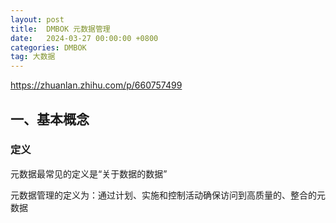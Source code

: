 ```yaml
---
layout: post
title:  DMBOK 元数据管理
date:   2024-03-27 00:00:00 +0800
categories: DMBOK
tag: 大数据
---
```




https://zhuanlan.zhihu.com/p/660757499

## 一、基本概念

### 定义

元数据最常见的定义是“关于数据的数据”

元数据管理的定义为：通过计划、实施和控制活动确保访问到高质量的、整合的元数据
